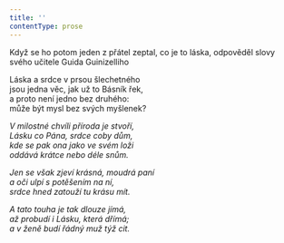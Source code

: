 ```yaml
---
title: ''
contentType: prose
---
```


Když se ho potom jeden z přátel zeptal, co je to láska, odpověděl slovy svého učitele Guida Guinizelliho

  

Láska a srdce v prsou šlechetného  
jsou jedna věc, jak už to Básník řek,  
a proto není jedno bez druhého:  
může být mysl bez svých myšlenek?

_V milostné chvíli příroda je stvoří,  
Lásku co Pána, srdce coby dům,  
kde se pak ona jako ve svém loži  
oddává krátce nebo déle snům._

_Jen se však zjeví krásná, moudrá paní  
a oči ulpí s potěšením na ní,  
srdce hned zatouží tu krásu mít._

_A tato touha je tak dlouze jímá,  
až probudí i Lásku, která dřímá;  
a v ženě budí řádný muž týž cit._
